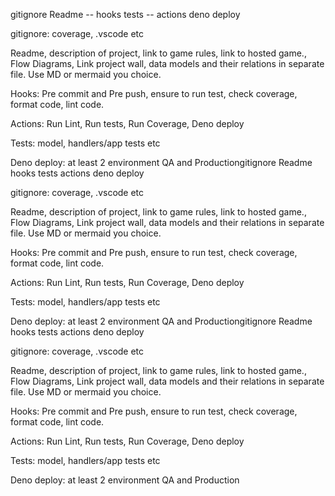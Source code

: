 gitignore Readme -- hooks tests -- actions deno deploy

gitignore: coverage, .vscode etc

Readme, description of project, link to game rules, link to hosted game., Flow
Diagrams, Link project wall, data models and their relations in separate file.
Use MD or mermaid you choice.

Hooks: Pre commit and Pre push, ensure to run test, check coverage, format code,
lint code.

Actions: Run Lint, Run tests, Run Coverage, Deno deploy

Tests: model, handlers/app tests etc

Deno deploy: at least 2 environment QA and Productiongitignore Readme hooks
tests actions deno deploy

gitignore: coverage, .vscode etc

Readme, description of project, link to game rules, link to hosted game., Flow
Diagrams, Link project wall, data models and their relations in separate file.
Use MD or mermaid you choice.

Hooks: Pre commit and Pre push, ensure to run test, check coverage, format code,
lint code.

Actions: Run Lint, Run tests, Run Coverage, Deno deploy

Tests: model, handlers/app tests etc

Deno deploy: at least 2 environment QA and Productiongitignore Readme hooks
tests actions deno deploy

gitignore: coverage, .vscode etc

Readme, description of project, link to game rules, link to hosted game., Flow
Diagrams, Link project wall, data models and their relations in separate file.
Use MD or mermaid you choice.

Hooks: Pre commit and Pre push, ensure to run test, check coverage, format code,
lint code.

Actions: Run Lint, Run tests, Run Coverage, Deno deploy

Tests: model, handlers/app tests etc

Deno deploy: at least 2 environment QA and Production
